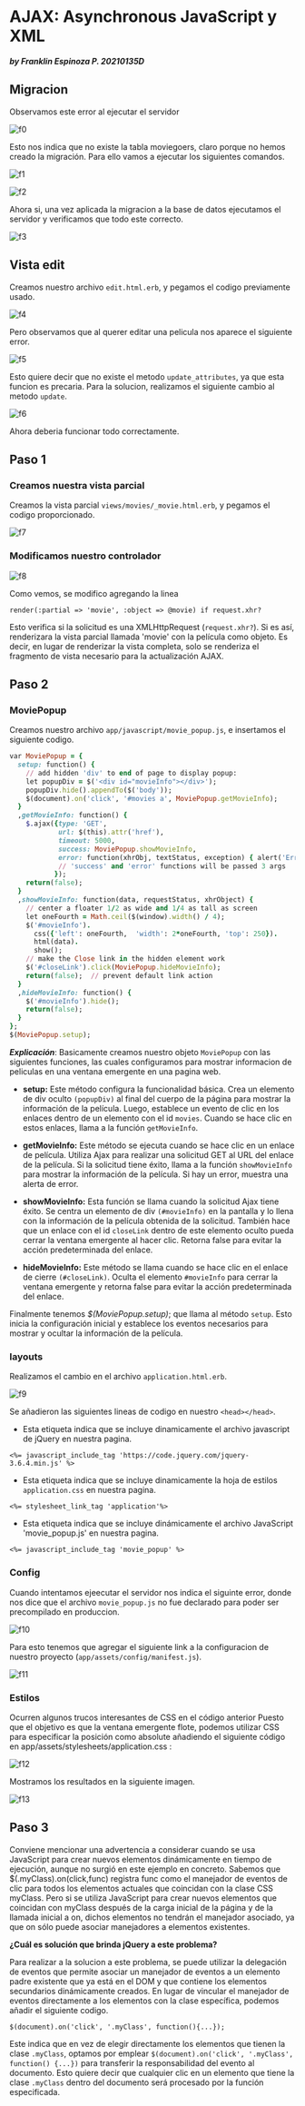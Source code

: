 # AJAX: Asynchronous JavaScript y XML
***by Franklin Espinoza P. 20210135D***
## Migracion
Observamos este error al ejecutar el servidor

![f0](img/f0.png)

Esto nos indica que no existe la tabla moviegoers, claro porque no hemos creado la migración. Para ello vamos a ejecutar los siguientes comandos.

![f1](img/f1.png)

![f2](img/f2.png)

Ahora si, una vez aplicada la migracion a la base de datos ejecutamos el servidor y verificamos que todo este correcto.

![f3](img/f3.png)

## Vista edit
Creamos nuestro archivo `edit.html.erb`, y pegamos el codigo previamente usado.

![f4](img/f4.png)

Pero observamos que al querer editar una pelicula nos aparece el siguiente error.

![f5](img/f5.png)

Esto quiere decir que no existe el metodo `update_attributes`, ya que esta funcion es precaria. Para la solucion, realizamos el siguiente cambio al metodo `update`.

![f6](img/f6.png)

Ahora deberia funcionar todo correctamente.

## Paso 1

### Creamos nuestra vista parcial

Creamos la vista parcial `views/movies/_movie.html.erb`, y pegamos el codigo proporcionado.

![f7](img/f7.png)

### Modificamos nuestro controlador

![f8](img/f8.png)

Como vemos, se modifico agregando la linea 
~~~
render(:partial => 'movie', :object => @movie) if request.xhr?
~~~
Esto verifica si la solicitud es una XMLHttpRequest (`request.xhr?`). Si es así, renderizara la vista parcial llamada 'movie' con la película como objeto. Es decir, en lugar de renderizar la vista completa, solo se renderiza el fragmento de vista necesario para la actualización AJAX.

## Paso 2

### MoviePopup

Creamos nuestro archivo `app/javascript/movie_popup.js`, e insertamos el siguiente codigo.
~~~ruby
var MoviePopup = {
  setup: function() {
    // add hidden 'div' to end of page to display popup:
    let popupDiv = $('<div id="movieInfo"></div>');
    popupDiv.hide().appendTo($('body'));
    $(document).on('click', '#movies a', MoviePopup.getMovieInfo);
  }
  ,getMovieInfo: function() {
    $.ajax({type: 'GET',
            url: $(this).attr('href'),
            timeout: 5000,
            success: MoviePopup.showMovieInfo,
            error: function(xhrObj, textStatus, exception) { alert('Error!'); }
            // 'success' and 'error' functions will be passed 3 args
           });
    return(false);
  }
  ,showMovieInfo: function(data, requestStatus, xhrObject) {
    // center a floater 1/2 as wide and 1/4 as tall as screen
    let oneFourth = Math.ceil($(window).width() / 4);
    $('#movieInfo').
      css({'left': oneFourth,  'width': 2*oneFourth, 'top': 250}).
      html(data).
      show();
    // make the Close link in the hidden element work
    $('#closeLink').click(MoviePopup.hideMovieInfo);
    return(false);  // prevent default link action
  }
  ,hideMovieInfo: function() {
    $('#movieInfo').hide();
    return(false);
  }
};
$(MoviePopup.setup);
~~~

***Explicación***:
Basicamente creamos nuestro objeto `MoviePopup` con las siguientes funciones, las cuales configuramos para mostrar informacion de peliculas en una ventana emergente en una pagina web.

* **setup:** Este método configura la funcionalidad básica. Crea un elemento de div oculto `(popupDiv)` al final del cuerpo de la página para mostrar la información de la película. Luego, establece un evento de clic en los enlaces dentro de un elemento con el id `movies`. Cuando se hace clic en estos enlaces, llama a la función `getMovieInfo`.

* **getMovieInfo:** Este método se ejecuta cuando se hace clic en un enlace de película. Utiliza Ajax para realizar una solicitud GET al URL del enlace de la película. Si la solicitud tiene éxito, llama a la función `showMovieInfo` para mostrar la información de la película. Si hay un error, muestra una alerta de error.

* **showMovieInfo:** Esta función se llama cuando la solicitud Ajax tiene éxito. Se centra un elemento de div `(#movieInfo)` en la pantalla y lo llena con la información de la película obtenida de la solicitud. También hace que un enlace con el id `closeLink` dentro de este elemento oculto pueda cerrar la ventana emergente al hacer clic. Retorna false para evitar la acción predeterminada del enlace.

* **hideMovieInfo:** Este método se llama cuando se hace clic en el enlace de cierre `(#closeLink)`. Oculta el elemento `#movieInfo` para cerrar la ventana emergente y retorna false para evitar la acción predeterminada del enlace.

Finalmente tenemos *$(MoviePopup.setup)*; que llama al método `setup`. Esto inicia la configuración inicial y establece los eventos necesarios para mostrar y ocultar la información de la película.

### layouts

Realizamos el cambio en el archivo `application.html.erb`.

![f9](img/f9.png)

Se añadieron las siguientes lineas de codigo en nuestro `<head></head>`.
* Esta etiqueta indica que se incluye dinamicamente el archivo javascript de jQuery en nuestra pagina. 
~~~ 
<%= javascript_include_tag 'https://code.jquery.com/jquery-3.6.4.min.js' %> 
~~~

* Esta etiqueta indica que se incluye dinamicamente la hoja de estilos `application.css` en nuestra pagina.
~~~
<%= stylesheet_link_tag 'application'%>
~~~

* Esta etiqueta indica que se incluye dinámicamente el archivo JavaScript 'movie_popup.js' en nuestra pagina.
~~~
<%= javascript_include_tag 'movie_popup' %>
~~~



### Config
Cuando intentamos ejeecutar el servidor nos indica el siguinte error, donde nos dice que el archivo `movie_popup.js` no fue declarado para poder ser precompilado en produccion.

![f10](img/f10.png)

Para esto tenemos que agregar el siguiente link a la configuracion de nuestro proyecto (`app/assets/config/manifest.js`).

![f11](img/f11.png)

### Estilos
Ocurren algunos trucos interesantes de CSS en el código anterior Puesto que el objetivo es que la ventana emergente flote, podemos utilizar CSS para especificar la posición como absolute añadiendo el siguiente código en app/assets/stylesheets/application.css :

![f12](img/f12.png)

Mostramos los resultados en la siguiente imagen.

![f13](img/f13.png)

## Paso 3

Conviene mencionar una advertencia a considerar cuando se usa JavaScript para crear nuevos elementos dinámicamente en tiempo de ejecución, aunque no surgió en este ejemplo en concreto. Sabemos que $(.myClass).on(click,func) registra func como el manejador de eventos de clic para todos los elementos actuales que coincidan con la clase CSS myClass. Pero si se utiliza JavaScript para crear nuevos elementos que coincidan con myClass después de la carga inicial de la página y de la llamada inicial a on, dichos elementos no tendrán el manejador asociado, ya que on sólo puede asociar manejadores a elementos existentes.

**¿Cuál es solución que brinda jQuery a este problema?**

Para realizar a la solucion a este problema, se puede utilizar la delegación de eventos que permite asociar un manejador de eventos a un elemento padre existente que ya está en el DOM y que contiene los elementos secundarios dinámicamente creados.
En lugar de vincular el manejador de eventos directamente a los elementos con la clase específica, podemos añadir el siguiente codigo.

```$(document).on('click', '.myClass', function(){...});```

Este indica que en vez de elegir directamente los elementos que tienen la clase `.myClass`, optamos por emplear `$(document).on('click', '.myClass', function() {...})` para transferir la responsabilidad del evento al documento. Esto quiere decir que cualquier clic en un elemento que tiene la clase `.myClass` dentro del documento será procesado por la función especificada.



